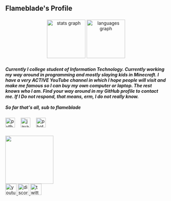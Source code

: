 <h2 align="left">Flameblade's Profile</h2>

###

<div align="center">
  <img src="https://github-readme-stats.vercel.app/api?username=Flameblade&hide_title=false&hide_rank=false&show_icons=true&include_all_commits=true&count_private=true&disable_animations=false&theme=dracula&locale=en&hide_border=true&custom_title=Flame's%20Stats" height="120" alt="stats graph"  />
  <img src="https://github-readme-stats.vercel.app/api/top-langs?username=Flameblade&locale=en&hide_title=false&layout=compact&card_width=320&langs_count=5&theme=dracula&hide_border=true" height="120" alt="languages graph"  />
</div>

###

<h5 align="left">Currently I college student of Information Technology. Currently working my way around in programming and mostly slaying kids in Minecraft. I have a very ACTIVE YouTube channel in which I hope people will visit and make me famous so I can buy my own computer or laptop. The rest knows who I am. Find your way around in my GitHub profile to contact me. If I Do not respond, that means, erm, I do not really know. <br><br>So far that's all, sub to flameblade</h5>

###

<div align="left">
  <img src="https://cdn.jsdelivr.net/gh/devicons/devicon/icons/python/python-original.svg" height="30" alt="python logo"  />
  <img width="10" />
  <img src="https://cdn.jsdelivr.net/gh/devicons/devicon/icons/java/java-original.svg" height="30" alt="java logo"  />
  <img width="10" />
  <img src="https://cdn.jsdelivr.net/gh/devicons/devicon/icons/photoshop/photoshop-plain.svg" height="30" alt="photoshop logo"  />
</div>

###

<img align="left" height="150" src="https://media.discordapp.net/attachments/809512456745385984/1201591314454695986/image0-9.gif?ex=65ca601d&is=65b7eb1d&hm=f7d6f642945644e9f4d86f18425621360df8ac8899e7c983763990b25a23a40d&="  />

###

<br clear="both">

<div align="left">
  <a href="youtube.com/flamebladee" target="_blank">
    <img src="https://img.shields.io/static/v1?message=Youtube&logo=youtube&label=&color=FF0000&logoColor=white&labelColor=&style=for-the-badge" height="35" alt="youtube logo"  />
  </a>
  <a href="discord.com/XYjA8kdBNW" target="_blank">
    <img src="https://img.shields.io/static/v1?message=Discord&logo=discord&label=&color=7289DA&logoColor=white&labelColor=&style=for-the-badge" height="35" alt="discord logo"  />
  </a>
  <a href="twitter.com/Flameblaade" target="_blank">
    <img src="https://img.shields.io/static/v1?message=Twitter&logo=twitter&label=&color=1DA1F2&logoColor=white&labelColor=&style=for-the-badge" height="35" alt="twitter logo"  />
  </a>
</div>

###
